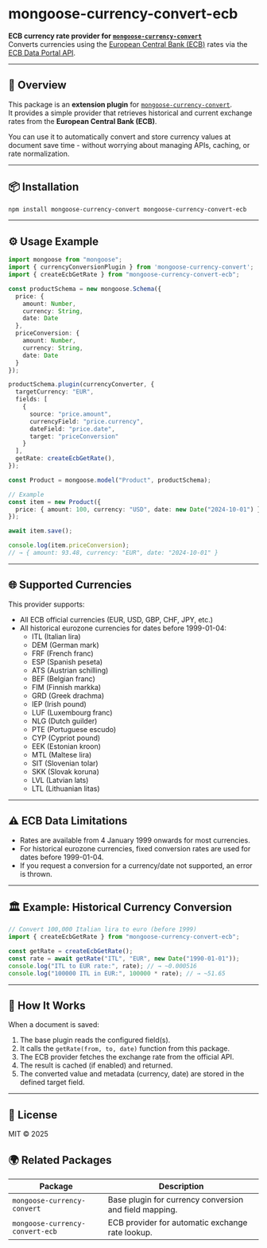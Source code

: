 # mongoose-currency-convert-ecb

**ECB currency rate provider for [`mongoose-currency-convert`](https://www.npmjs.com/package/mongoose-currency-convert)**  
Converts currencies using the [European Central Bank (ECB)](https://www.ecb.europa.eu/stats/eurofxref/eurofxref-daily.xml) rates via the [ECB Data Portal API](https://data-api.ecb.europa.eu).

---

## 🚀 Overview

This package is an **extension plugin** for [`mongoose-currency-convert`](https://www.npmjs.com/package/mongoose-currency-convert).  
It provides a simple provider that retrieves historical and current exchange rates from the **European Central Bank (ECB)**.

You can use it to automatically convert and store currency values at document save time - without worrying about managing APIs, caching, or rate normalization.

---

## 📦 Installation

```bash
npm install mongoose-currency-convert mongoose-currency-convert-ecb
```

---

## ⚙️ Usage Example

```ts
import mongoose from "mongoose";
import { currencyConversionPlugin } from 'mongoose-currency-convert';
import { createEcbGetRate } from "mongoose-currency-convert-ecb";

const productSchema = new mongoose.Schema({
  price: {
    amount: Number,
    currency: String,
    date: Date
  },
  priceConversion: {
    amount: Number,
    currency: String,
    date: Date
  }
});

productSchema.plugin(currencyConverter, {
  targetCurrency: "EUR",
  fields: [
    {
      source: "price.amount",
      currencyField: "price.currency",
      dateField: "price.date",
      target: "priceConversion"
    }
  ],
  getRate: createEcbGetRate(),
});

const Product = mongoose.model("Product", productSchema);

// Example
const item = new Product({
  price: { amount: 100, currency: "USD", date: new Date("2024-10-01") }
});

await item.save();

console.log(item.priceConversion);
// → { amount: 93.48, currency: "EUR", date: "2024-10-01" }
```
---

## 🌐 Supported Currencies

This provider supports:

- All ECB official currencies (EUR, USD, GBP, CHF, JPY, etc.)
- All historical eurozone currencies for dates before 1999-01-04:
  - ITL (Italian lira)
  - DEM (German mark)
  - FRF (French franc)
  - ESP (Spanish peseta)
  - ATS (Austrian schilling)
  - BEF (Belgian franc)
  - FIM (Finnish markka)
  - GRD (Greek drachma)
  - IEP (Irish pound)
  - LUF (Luxembourg franc)
  - NLG (Dutch guilder)
  - PTE (Portuguese escudo)
  - CYP (Cypriot pound)
  - EEK (Estonian kroon)
  - MTL (Maltese lira)
  - SIT (Slovenian tolar)
  - SKK (Slovak koruna)
  - LVL (Latvian lats)
  - LTL (Lithuanian litas)

---

## ⚠️ ECB Data Limitations

- Rates are available from 4 January 1999 onwards for most currencies.
- For historical eurozone currencies, fixed conversion rates are used for dates before 1999-01-04.
- If you request a conversion for a currency/date not supported, an error is thrown.

---

## 🏛️ Example: Historical Currency Conversion

```ts
// Convert 100,000 Italian lira to euro (before 1999)
import { createEcbGetRate } from "mongoose-currency-convert-ecb";

const getRate = createEcbGetRate();
const rate = await getRate("ITL", "EUR", new Date("1990-01-01"));
console.log("ITL to EUR rate:", rate); // → ~0.000516
console.log("100000 ITL in EUR:", 100000 * rate); // → ~51.65
```

---

## 🧠 How It Works

When a document is saved:

1. The base plugin reads the configured field(s).
2. It calls the `getRate(from, to, date)` function from this package.
3. The ECB provider fetches the exchange rate from the official API.
4. The result is cached (if enabled) and returned.
5. The converted value and metadata (currency, date) are stored in the defined target field.

---

## 🪪 License

MIT © 2025

## 🌍 Related Packages

| Package | Description |
|---------|-------------|
| `mongoose-currency-convert`     | Base plugin for currency conversion and field mapping. |
| `mongoose-currency-convert-ecb` | ECB provider for automatic exchange rate lookup.       |
